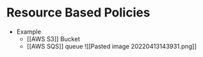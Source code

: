 # Resource Based Policies
* Example
	* [[AWS S3]] Bucket
	* [[AWS SQS]] queue
![[Pasted image 20220413143931.png]]
